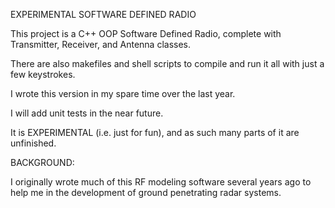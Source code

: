 EXPERIMENTAL SOFTWARE DEFINED RADIO

This project is a C++ OOP Software Defined Radio, complete with Transmitter, Receiver, and Antenna classes. 

There are also makefiles and shell scripts to compile and run it all with just a few keystrokes.

I wrote this version in my spare time over the last year.

I will add unit tests in the near future.

It is EXPERIMENTAL (i.e. just for fun), and as such many parts of it are unfinished.


BACKGROUND:

I originally wrote much of this RF modeling software several years ago to help me in the development of ground penetrating radar systems. 

